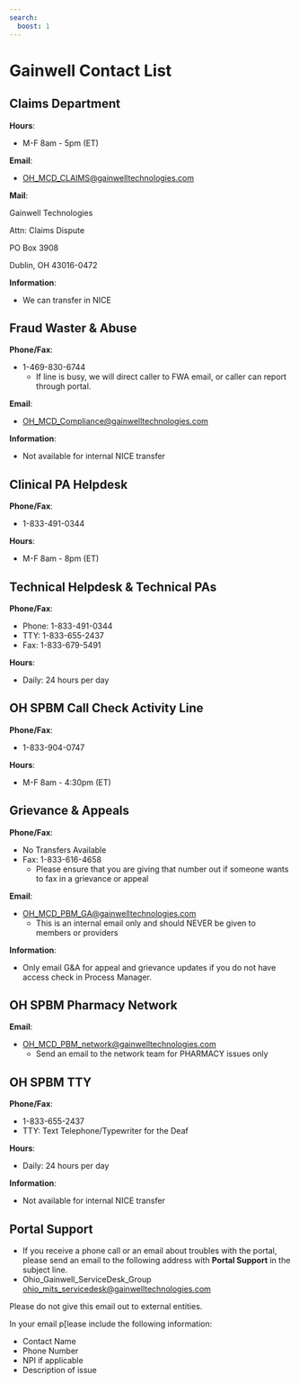```yaml
---
search:
  boost: 1
---
```


# Gainwell Contact List

## Claims Department

**Hours**: 

- M-F 8am - 5pm (ET)

**Email**:

- OH_MCD_CLAIMS@gainwelltechnologies.com

**Mail**:

Gainwell Technologies

Attn: Claims Dispute

PO Box 3908

Dublin, OH 43016-0472

**Information**:

- We can transfer in NICE

## Fraud Waster & Abuse

**Phone/Fax**:

- 1-469-830-6744
    - If line is busy, we will direct caller to FWA email, or caller can report through portal.

**Email**:

- OH_MCD_Compliance@gainwelltechnologies.com

**Information**:

- Not available for internal NICE transfer

## Clinical PA Helpdesk

**Phone/Fax**:

- 1-833-491-0344

**Hours**:

- M-F 8am - 8pm (ET)

## Technical Helpdesk & Technical PAs

**Phone/Fax**:

- Phone: 1-833-491-0344
- TTY: 1-833-655-2437
- Fax: 1-833-679-5491

**Hours**:

- Daily: 24 hours per day

## OH SPBM Call Check Activity Line

**Phone/Fax**:

- 1-833-904-0747

**Hours**:

- M-F 8am - 4:30pm (ET)

## Grievance & Appeals

**Phone/Fax**:

- No Transfers Available
- Fax: 1-833-616-4658
    - Please ensure that you are giving that number out if someone wants to fax in a grievance or appeal

**Email**:

- OH_MCD_PBM_GA@gainwelltechnologies.com
    - This is an internal email only and should NEVER be given to members or providers

**Information**:

- Only email G&A for appeal and grievance updates if you do not have access check in Process Manager.

## OH SPBM Pharmacy Network

**Email**:

- OH_MCD_PBM_network@gainwelltechnologies.com
    - Send an email to the network team for PHARMACY issues only

## OH SPBM TTY 

**Phone/Fax**:

- 1-833-655-2437
- TTY: Text Telephone/Typewriter for the Deaf

**Hours**:

- Daily: 24 hours per day

**Information**:

- Not available for internal NICE transfer

## Portal Support

-	If you receive a phone call or an email about troubles with the portal, please send an email to the following address with **Portal Support** in the subject line.
-	Ohio_Gainwell_ServiceDesk_Group ohio_mits_servicedesk@gainwelltechnologies.com

Please do not give this email out to external entities.

In your email p[lease include the following information:

-	Contact Name
-	Phone Number
-	NPI if applicable
-	Description of issue


